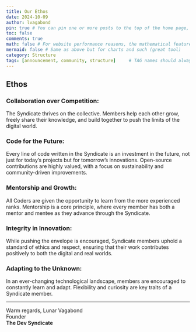```yaml
---
title: Our Ethos
date: 2024-10-09
author: lvagabond
pin: true # You can pin one or more posts to the top of the home page, and the fixed posts are sorted in reverse order according to their release date
toc: false
comments: true
math: false # For website performance reasons, the mathematical feature won’t be loaded by default. But it can be enabled
mermaid: false # Same as above but for charts and such (great tool)
category: Structure
tags: [announcement, community, structure]     # TAG names should always be lowercase
---
```

## Ethos

### Collaboration over Competition:
The Syndicate thrives on the collective. Members help each other grow, freely share their knowledge, and build together to push the limits of the digital world.

### Code for the Future:
Every line of code written in the Syndicate is an investment in the future, not just for today’s projects but for tomorrow’s innovations. Open-source contributions are highly valued, with a focus on sustainability and community-driven improvements.

### Mentorship and Growth:
All Coders are given the opportunity to learn from the more experienced ranks. Mentorship is a core principle, where every member has both a mentor and mentee as they advance through the Syndicate.

### Integrity in Innovation:
While pushing the envelope is encouraged, Syndicate members uphold a standard of ethics and respect, ensuring that their work contributes positively to both the digital and real worlds.

### Adapting to the Unknown:
In an ever-changing technological landscape, members are encouraged to constantly learn and adapt. Flexibility and curiosity are key traits of a Syndicate member.


--- 

Warm regards,
Lunar Vagabond  
Founder  
**The Dev Syndicate**
